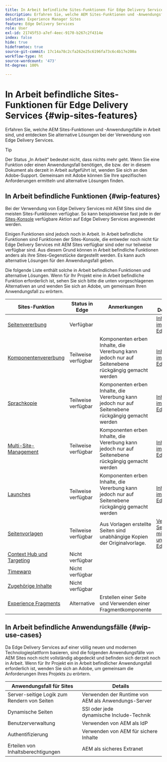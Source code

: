 ```yaml
---
title: In Arbeit befindliche Sites-Funktionen für Edge Delivery Services
description: Erfahren Sie, welche AEM Sites-Funktionen und -Anwendungsfälle in Arbeit sind, und entdecken Sie alternative Lösungen bei der Verwendung von Edge Delivery Services.
solution: Experience Manager Sites
feature: Edge Delivery Services
role: User
exl-id: 21745f53-a7ef-4eec-9170-b267c2f4314e
index: false
hide: true
hidefromtoc: true
source-git-commit: 17c14a78c2cfa262e25c6196fa73c6c4b17e200a
workflow-type: ht
source-wordcount: '473'
ht-degree: 100%

---
```


# In Arbeit befindliche Sites-Funktionen für Edge Delivery Services {#wip-sites-features}

Erfahren Sie, welche AEM Sites-Funktionen und -Anwendungsfälle in Arbeit sind, und entdecken Sie alternative Lösungen bei der Verwendung von Edge Delivery Services.

>[!TIP]
>
>Der Status „In Arbeit“ bedeutet nicht, dass nichts mehr geht. Wenn Sie eine Funktion oder einen Anwendungsfall benötigen, die bzw. der in diesem Dokument als derzeit in Arbeit aufgeführt ist, wenden Sie sich an den Adobe-Support. Gemeinsam mit Adobe können Sie Ihre spezifischen Anforderungen ermitteln und alternative Lösungen finden.

## In Arbeit befindliche Funktionen {#wip-features}

Bei der Verwendung von Edge Delivery Services mit AEM Sites sind die meisten Sites-Funktionen verfügbar. So kann beispielsweise fast jede in der [Sites-Konsole](/help/sites-cloud/authoring/sites-console/introduction.md) verfügbare Aktion auf Edge Delivery Services angewendet werden.

Einigen Funktionen sind jedoch noch in Arbeit. In Arbeit befindliche Funktionen sind Funktionen der Sites-Konsole, die entweder noch nicht für Edge Delivery Services mit AEM Sites verfügbar sind oder nur teilweise verfügbar sind. Aus diesem Grund können in Arbeit befindliche Funktionen anders als ihre Sites-Gegenstücke dargestellt werden. Es kann auch alternative Lösungen für den Anwendungsfall geben.

Die folgende Liste enthält solche in Arbeit befindlichen Funktionen und alternative Lösungen. Wenn für Ihr Projekt eine in Arbeit befindliche Funktion erforderlich ist, sehen Sie sich bitte die unten vorgeschlagenen Alternativen an und wenden Sie sich an Adobe, um gemeinsam Ihren Anwendungsfall zu erörtern.

| Sites-Funktion | Status in Edge | Anmerkungen | Edge-Dokumentation |
|---|---|---|---|
| [Seitenvererbung](/help/sites-cloud/administering/msm-and-translation.md) | Verfügbar |  | [Inhaltsvererbung im universellen Editor](/help/sites-cloud/authoring/universal-editor/inheritance.md) |
| [Komponentenvererbung](/help/sites-cloud/administering/msm-and-translation.md) | Teilweise verfügbar | Komponenten erben Inhalte, die Vererbung kann jedoch nur auf Seitenebene rückgängig gemacht werden | [Inhaltsvererbung im universellen Editor](/help/sites-cloud/authoring/universal-editor/inheritance.md) |
| [Sprachkopie](/help/sites-cloud/administering/translation/overview.md) | Teilweise verfügbar | Komponenten erben Inhalte, die Vererbung kann jedoch nur auf Seitenebene rückgängig gemacht werden | [Inhaltsvererbung im universellen Editor](/help/sites-cloud/authoring/universal-editor/inheritance.md) |
| [Multi-Site-Management](/help/sites-cloud/administering/msm/overview.md) | Teilweise verfügbar | Komponenten erben Inhalte, die Vererbung kann jedoch nur auf Seitenebene rückgängig gemacht werden | [Inhaltsvererbung im universellen Editor](/help/sites-cloud/authoring/universal-editor/inheritance.md) |
| [Launches](/help/sites-cloud/authoring/launches/overview.md) | Teilweise verfügbar | Komponenten erben Inhalte, die Vererbung kann jedoch nur auf Seitenebene rückgängig gemacht werden | [Inhaltsvererbung im universellen Editor](/help/sites-cloud/authoring/universal-editor/inheritance.md) |
| [Seitenvorlagen](/help/sites-cloud/authoring/page-editor/templates.md) | Teilweise verfügbar | Aus Vorlagen erstellte Seiten sind unabhängige Kopien der Originalvorlage. | [Verwenden von Seitenvorlagen mit dem universellen Editor](/help/sites-cloud/authoring/universal-editor/templates.md) |
| [Context Hub und Targeting](/help/sites-cloud/authoring/personalization/overview.md) | Nicht verfügbar |  |  |
| [Timewarp](/help/sites-cloud/authoring/launches/preview.md) | Nicht verfügbar |  |  |
| [Zugehörige Inhalte](/help/sites-cloud/authoring/page-editor/editor-side-panel.md#associated-content-browser) | Nicht verfügbar |  |  |
| [Experience Fragments](/help/sites-cloud/authoring/fragments/experience-fragments.md) | Alternative | Erstellen einer Seite und Verwenden einer Fragmentkomponente |  |

## In Arbeit befindliche Anwendungsfälle {#wip-use-cases}

Da Edge Delivery Services auf einer völlig neuen und modernen Technologieplattform basieren, sind die folgenden Anwendungsfälle von AEM Sites noch nicht vollständig abgedeckt und befinden sich derzeit noch in Arbeit. Wenn für Ihr Projekt ein in Arbeit befindlicher Anwendungsfall erforderlich ist, wenden Sie sich an Adobe, um gemeinsam die Anforderungen Ihres Projekts zu erörtern.

| Anwendungsfall für Sites | Details |
|---|---|
| Server-seitige Logik zum Rendern von Seiten | Verwenden der Runtime von AEM als Anwendungs-Server |
| Dynamische Seiten | SSI oder jede dynamische Include-Technik |
| Benutzerverwaltung | Verwenden von AEM als IdP |
| Authentifizierung | Verwenden von AEM für sichere Inhalte |
| Erteilen von Inhaltsberechtigungen | AEM als sicheres Extranet |
